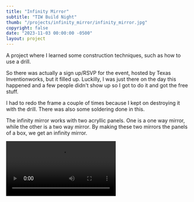 ```yaml
---
title: "Infinity Mirror"
subtitle: "TIW Build Night"
thumb: "/projects/infinity_mirror/infinity_mirror.jpg"
copyright: false
date: "2023-11-03 00:00:00 -0500"
layout: project
---
```


A project where I learned some construction techniques, such as how to use a drill.

So there was actually a sign up/RSVP for the event, hosted by Texas Inventionworks, but it filled up. Luckilly, I
was just there on the day this happened and a few people didn't show up so I got to do it and got the free stuff.

I had to redo the frame a couple of times because I kept on destroying it with the drill. There was also
some soldering done in this.

The infinity mirror works with two acryllic panels. One is a one way mirror, while the other is a two way mirror.
By making these two mirrors the panels of a box, we get an infinity mirror.

<video controls>
  <source src="/projects/infinity_mirror/infinity_mirror.mp4" type="video/mp4">
</video>